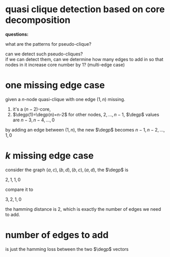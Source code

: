 # quasi clique detection based on core decomposition

**questions:**

what are the patterns for pseudo-clique?  


can we detect such pseudo-cliques?  
if we can detect them, can we determine how many edges to add in so that nodes in it increase core number by 1? (multi-edge case)


# one missing edge case

given a $`n`$-node quasi-clique with one edge $`(1, n)`$ missing.

1. it's a $`(n-2)`$-core, 
2. $`\degp(1)=\degp(n)=n-2`$ for other nodes, $`2, \ldots, n-1`$, $`\degp`$ values are $`n-3, n-4, \ldots, 0`$

by adding an edge between $`(1, n)`$, the new $`\degp`$ becomes $`n-1, n-2, \ldots, 1, 0`$

# $`k`$ missing edge case

consider the graph $`(a, c), (b, d), (b, c), (a, d)`$, the $`\degp`$ is

$`2, 1, 1, 0`$

compare it to 

$`3, 2, 1, 0`$

the hamming distance is 2, which is exactly the number of edges we need to add.

# number of edges to add

is just the hamming loss between the two $`\degp`$ vectors